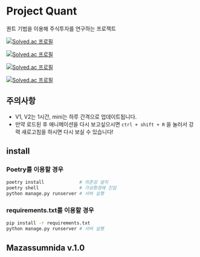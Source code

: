 # Project Quant

퀀트 기법을 이용해 주식투자를 연구하는 프로젝트

[![Solved.ac
프로필](http://mazassumnida.wtf/api/mini/generate_badge?boj=koosaga)](https://github.com/mazassumnida/mazassumnida)

[![Solved.ac
프로필](http://mazassumnida.wtf/api/v2/generate_badge?boj=Malkoring)](https://solved.ac/malkoring)

[![Solved.ac
프로필](http://mazassumnida.wtf/api/generate_badge?boj=ccoco&c=c)](https://solved.ac/ccoco)

[![Solved.ac
프로필](http://mazassumnida.wtf/api/v2/generate_badge?boj=strawJI)](https://solved.ac/strawji)


## 주의사항
- V1, V2는 1시간, mini는 하루 간격으로 업데이트됩니다.
- 만약 로드된 후 애니메이션을 다시 보고싶으시면 `ctrl + shift + R` 을 눌러서 강력 새로고침을 하시면 다시 보실 수 있습니다!


## install

### Poetry를 이용할 경우

```sh
poetry install             # 의존성 설치
poetry shell               # 가상환경에 진입
python manage.py runserver # 서버 실행
```

### requirements.txt를 이용할 경우

```sh
pip install -r requirements.txt
python manage.py runserver # 서버 실행
```

## Mazassumnida v.1.0
